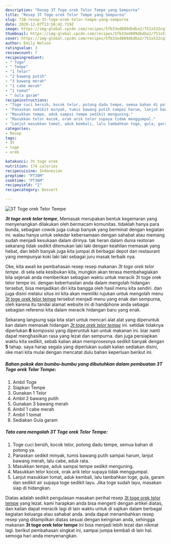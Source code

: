 ```yaml
---
description: "Resep 3T Toge orek Telor Tempe yang Sempurna"
title: "Resep 3T Toge orek Telor Tempe yang Sempurna"
slug: 728-resep-3t-toge-orek-telor-tempe-yang-sempurna
date: 2020-12-07T13:58:42.719Z
image: https://img-global.cpcdn.com/recipes/5fb33ed809dbdba2/751x532cq70/3t-toge-orek-telor-tempe-foto-resep-utama.jpg
thumbnail: https://img-global.cpcdn.com/recipes/5fb33ed809dbdba2/751x532cq70/3t-toge-orek-telor-tempe-foto-resep-utama.jpg
cover: https://img-global.cpcdn.com/recipes/5fb33ed809dbdba2/751x532cq70/3t-toge-orek-telor-tempe-foto-resep-utama.jpg
author: Emily Nelson
ratingvalue: 3
reviewcount: 7
recipeingredient:
- " Toge"
- " Tempe"
- "1 Telor"
- "2 bawang putih"
- "3 bawang merah"
- "1 cabe merah"
- "1 tomat"
- " Gula garam"
recipeinstructions:
- "Toge cuci bersih, kocok telor, potong dadu tempe, semua bahan di potong ya."
- "Panaskan sedikit minyak, tumis bawang putih sampai harum, lanjut bawang merah, lalu cabe, aduk rata."
- "Masukkan tempe, aduk sampai tempe sedikit menguning."
- "Masukkan telor kocok, orak arik telor supaya tidak menggumpal."
- "Lanjut masukkan tomat, aduk kembali, lalu tambahkan toge, gula, garam dan sedikit air supaya toge sedikit layu. Jika toge sudah layu, masakan siap di hidangkan."
categories:
- Resep
tags:
- 3t
- toge
- orek

katakunci: 3t toge orek 
nutrition: 174 calories
recipecuisine: Indonesian
preptime: "PT39M"
cooktime: "PT36M"
recipeyield: "2"
recipecategory: Dessert

---
```



![3T Toge orek Telor Tempe](https://img-global.cpcdn.com/recipes/5fb33ed809dbdba2/751x532cq70/3t-toge-orek-telor-tempe-foto-resep-utama.jpg)

<b><i>3t toge orek telor tempe</i></b>, Memasak merupakan bentuk kegemaran yang menyenangkan dilakukan oleh bermacam komunitas. tidaklah hanya para bunda, sebagian cowok juga cukup banyak yang berminat dengan kegiatan ini. walau hanya untuk sekedar kebersamaan dengan sahabat atau memang sudah menjadi kesukaan dalam dirinya. tak heran dalam dunia restoran sekarang tidak sedikit ditemukan laki laki dengan keahlian memasak yang hebat, dan lebih banyak juga kita jumpai di berbagai depot dan restaurant yang mempunyai koki laki laki sebagai juru masak terbaik nya.

Oke, kita awali ke pembahasan resep resep makanan <i>3t toge orek telor tempe</i>. di sela sela kesibukan kita, mungkin akan terasa membahagiakan bila sejenak anda memberikan sebagian waktu untuk meracik 3t toge orek telor tempe ini. dengan keberhasilan anda dalam mengolah hidangan tersebut, bisa menjadikan diri kita bangga oleh hasil menu kita sendiri. dan juga disini melalui situs ini kita akan memiliki rujukan untuk mengolah menu <u>3t toge orek telor tempe</u> tersebut menjadi menu yang enak dan sempurna, oleh karena itu tandai alamat website ini di handphone anda sebagai sebagian referensi kita dalam meracik hidangan baru yang enak.




Sekarang langsung saja kita start untuk mencari alat alat yang diperuntuk kan dalam memasak hidangan <u><i>3t toge orek telor tempe</i></u> ini. setidak tidaknya diperlukan <b>8</b> komposisi yang diperuntuk kan untuk makanan ini. biar nanti dapat menghasilkan rasa yang lezat dan sempurna. dan juga persiapkan waktu kita sedikit, sebab kalian akan memprosesnya sedikit banyak dengan <b>5</b> tahap. saya harap segala yang diperlukan sudah kalian sediakan disini, oke mari kita mulai dengan mencatat dulu bahan keperluan berikut ini.

<!--inarticleads1-->

##### Bahan pokok dan bumbu-bumbu yang dibutuhkan dalam pembuatan 3T Toge orek Telor Tempe:

1. Ambil  Toge
1. Siapkan  Tempe
1. Gunakan 1 Telor
1. Ambil 2 bawang putih
1. Gunakan 3 bawang merah
1. Ambil 1 cabe merah
1. Ambil 1 tomat
1. Sediakan  Gula garam




<!--inarticleads2-->

##### Tata cara mengolah 3T Toge orek Telor Tempe:

1. Toge cuci bersih, kocok telor, potong dadu tempe, semua bahan di potong ya.
1. Panaskan sedikit minyak, tumis bawang putih sampai harum, lanjut bawang merah, lalu cabe, aduk rata.
1. Masukkan tempe, aduk sampai tempe sedikit menguning.
1. Masukkan telor kocok, orak arik telor supaya tidak menggumpal.
1. Lanjut masukkan tomat, aduk kembali, lalu tambahkan toge, gula, garam dan sedikit air supaya toge sedikit layu. Jika toge sudah layu, masakan siap di hidangkan.




Diatas adalah sedikit pengulasan masakan perihal resep <u>3t toge orek telor tempe</u> yang lezat. kami harapkan anda bisa mengerti dengan artikel diatas, dan kalian dapat meracik lagi di lain waktu untuk di sajikan dalam berbagai kegiatan keluarga atau sahabat anda. anda dapat menambahkan resep resep yang ditampilkan diatas sesuai dengan keinginan anda, sehingga makanan <b>3t toge orek telor tempe</b> ini bisa menjadi lebih lezat dan nikmat lagi. berikut pembahasan singkat ini, sampai jumpa kembali di lain hal. semoga hari anda menyenangkan.
